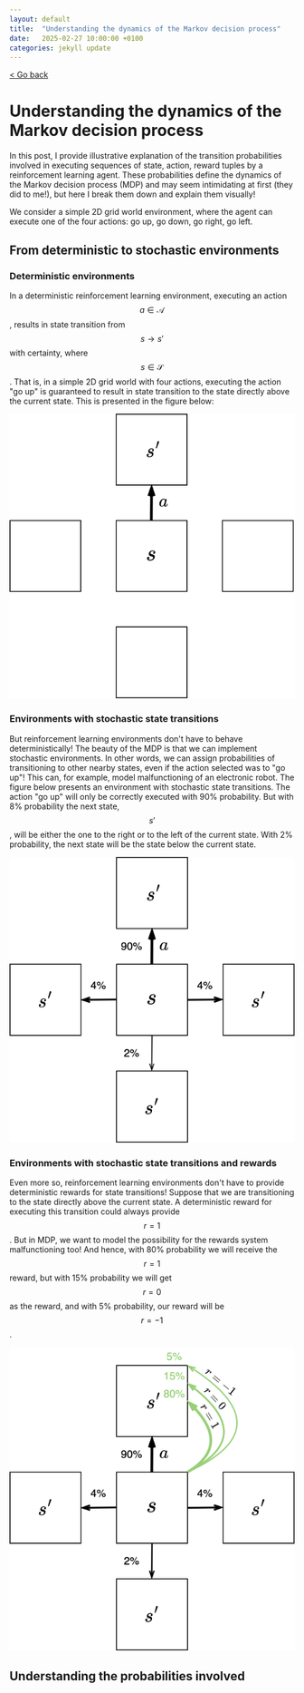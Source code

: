 ```yaml
---
layout: default
title:  "Understanding the dynamics of the Markov decision process"
date:   2025-02-27 10:00:00 +0100
categories: jekyll update
---
```


<script type="text/javascript" async="" src="https://cdnjs.cloudflare.com/ajax/libs/mathjax/2.7.4/MathJax.js?config=TeX-MML-AM_CHTML">
</script>

<p>
   <a href="/kamilazdybal.github.io/#blog">
      < Go back
  </a>
</p>

# Understanding the dynamics of the Markov decision process

In this post, I provide illustrative explanation of the transition probabilities involved in executing sequences
of state, action, reward tuples by a reinforcement learning agent.
These probabilities define the dynamics of the Markov decision process (MDP) and may seem intimidating at first
(they did to me!), but here I break them down and explain them visually!

We consider a simple 2D grid world environment, where the agent can execute one of the four actions:
go up, go down, go right, go left.

## From deterministic to stochastic environments

### Deterministic environments

In a deterministic reinforcement learning environment, 
executing an action <span class="math display">$$a \in \mathcal{A}$$</span>, results
in state transition from <span class="math display">$$s \rightarrow s'$$</span> with certainty, 
where <span class="math display">$$s \in \mathcal{S}$$</span>. That is, in a simple
2D grid world with four actions, executing the action "go up" is guaranteed
to result in state transition to the state directly above the current state. 
This is presented in the figure below:

<p align="center">
  <img src="https://github.com/kamilazdybal/kamilazdybal.github.io/raw/main/_posts/mdp-deterministic.svg" width="600">
</p>

### Environments with stochastic state transitions

But reinforcement learning environments don't have to behave deterministically! The beauty of the MDP is that
we can implement stochastic environments. In other words, we can assign probabilities of transitioning to other
nearby states, even if the action selected was to "go up"! 
This can, for example, model malfunctioning of an electronic robot. The figure below presents an environment
with stochastic state transitions. The action "go up" will only be correctly executed with 90% probability.
But with 8% probability the next state, <span class="math display">$$s'$$</span>, will be either
the one to the right or to the left of the current state. With 2% probability, the next state will be the state below
the current state.

<p align="center">
  <img src="https://github.com/kamilazdybal/kamilazdybal.github.io/raw/main/_posts/mdp-stochastic-transition.svg" width="600">
</p>

### Environments with stochastic state transitions and rewards

Even more so, reinforcement learning environments don't have to provide deterministic rewards for state transitions!
Suppose that we are transitioning to the state directly above the current state. A deterministic reward for
executing this transition could always provide <span class="math display">$$r = 1$$</span>. But in MDP, 
we want to model the possibility for the rewards system malfunctioning too! And hence, with 80% probability
we will receive the <span class="math display">$$r = 1$$</span> reward, but with 15% probability we will get
<span class="math display">$$r = 0$$</span> as the reward, and with 5% probability, our reward will be
<span class="math display">$$r = -1$$</span>.

<p align="center">
  <img src="https://github.com/kamilazdybal/kamilazdybal.github.io/raw/main/_posts/mdp-stochastic-transition-and-reward.svg" width="600">
</p>

## Understanding the probabilities involved


